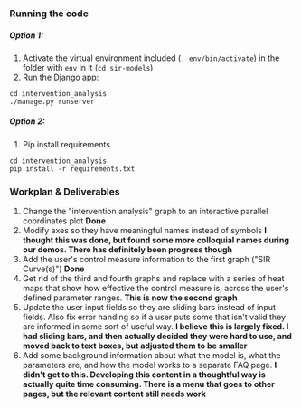 ### Running the code

##### Option 1:
1. Activate the virtual environment included (`. env/bin/activate`) in the folder with `env` in it (`cd sir-models`)
2. Run the Django app:
`````
cd intervention_analysis
./manage.py runserver
````````

##### Option 2:
1. Pip install requirements
`````
cd intervention_analysis
pip install -r requirements.txt
`````

### Workplan & Deliverables
1. Change the "intervention analysis" graph to an interactive parallel coordinates plot **Done**
2. Modify axes so they have meaningful names instead of symbols **I thought this was done, but found some more colloquial names during our demos. There has definitely been progress though**
3. Add the user's control measure information to the first graph ("SIR Curve(s)") **Done**
4. Get rid of the third and fourth graphs and replace with a series of heat maps that show how effective the control measure is, across the user's defined parameter ranges. **This is now the second graph**
5. Update the user input fields so they are sliding bars instead of input fields. Also fix error handing so if a user puts some that isn't valid they are informed in some sort of useful way.  **I believe this is largely fixed. I had sliding bars, and then actually decided they were hard to use, and moved back to text boxes, but adjusted them to be smaller**
6. Add some background information about what the model is, what the parameters are, and how the model works to a separate FAQ page. **I didn't get to this. Developing this content in a thoughtful way is actually quite time consuming. There is a menu that goes to other pages, but the relevant content still needs work**